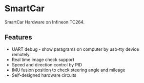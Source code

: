 # SmartCar
 
SmartCar Hardware on Infineon TC264.

## Features

- UART debug - show paragrams on computer by usb-tty device remotely.
- Real time image check support
- Speed and direction control by PID
- IMU fusion position to check steering angle and mileage
- Self-designed hardware circuits